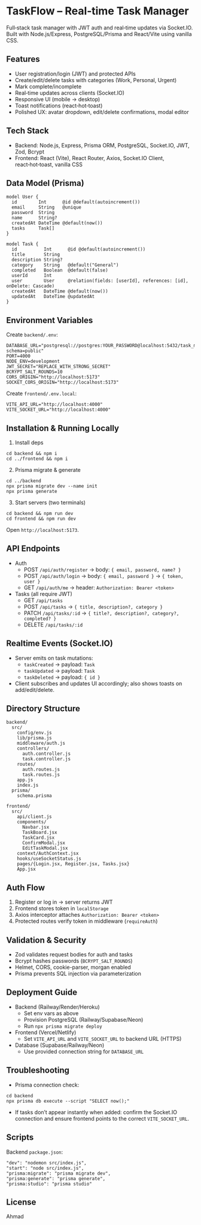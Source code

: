 # TaskFlow – Real‑time Task Manager

Full‑stack task manager with JWT auth and real‑time updates via Socket.IO. Built with Node.js/Express, PostgreSQL/Prisma and React/Vite using vanilla CSS.

## Features

- User registration/login (JWT) and protected APIs
- Create/edit/delete tasks with categories (Work, Personal, Urgent)
- Mark complete/incomplete
- Real‑time updates across clients (Socket.IO)
- Responsive UI (mobile → desktop)
- Toast notifications (react‑hot‑toast)
- Polished UX: avatar dropdown, edit/delete confirmations, modal editor

## Tech Stack

- Backend: Node.js, Express, Prisma ORM, PostgreSQL, Socket.IO, JWT, Zod, Bcrypt
- Frontend: React (Vite), React Router, Axios, Socket.IO Client, react‑hot‑toast, vanilla CSS

## Data Model (Prisma)

```
model User {
  id        Int      @id @default(autoincrement())
  email     String   @unique
  password  String
  name      String?
  createdAt DateTime @default(now())
  tasks     Task[]
}

model Task {
  id          Int      @id @default(autoincrement())
  title       String
  description String?
  category    String   @default("General")
  completed   Boolean  @default(false)
  userId      Int
  user        User     @relation(fields: [userId], references: [id], onDelete: Cascade)
  createdAt   DateTime @default(now())
  updatedAt   DateTime @updatedAt
}
```

## Environment Variables

Create `backend/.env`:

```
DATABASE_URL="postgresql://postgres:YOUR_PASSWORD@localhost:5432/task_manager?schema=public"
PORT=4000
NODE_ENV=development
JWT_SECRET="REPLACE_WITH_STRONG_SECRET"
BCRYPT_SALT_ROUNDS=10
CORS_ORIGIN="http://localhost:5173"
SOCKET_CORS_ORIGIN="http://localhost:5173"
```

Create `frontend/.env.local`:

```
VITE_API_URL="http://localhost:4000"
VITE_SOCKET_URL="http://localhost:4000"
```

## Installation & Running Locally

1. Install deps

```
cd backend && npm i
cd ../frontend && npm i
```

2. Prisma migrate & generate

```
cd ../backend
npx prisma migrate dev --name init
npx prisma generate
```

3. Start servers (two terminals)

```
cd backend && npm run dev
cd frontend && npm run dev
```

Open `http://localhost:5173`.

## API Endpoints

- Auth
  - POST `/api/auth/register` → body: `{ email, password, name? }`
  - POST `/api/auth/login` → body: `{ email, password }` → `{ token, user }`
  - GET `/api/auth/me` → header: `Authorization: Bearer <token>`
- Tasks (all require JWT)
  - GET `/api/tasks`
  - POST `/api/tasks` → `{ title, description?, category }`
  - PATCH `/api/tasks/:id` → `{ title?, description?, category?, completed? }`
  - DELETE `/api/tasks/:id`

## Realtime Events (Socket.IO)

- Server emits on task mutations:
  - `taskCreated` → payload: `Task`
  - `taskUpdated` → payload: `Task`
  - `taskDeleted` → payload: `{ id }`
- Client subscribes and updates UI accordingly; also shows toasts on add/edit/delete.

## Directory Structure

```
backend/
  src/
    config/env.js
    lib/prisma.js
    middleware/auth.js
    controllers/
      auth.controller.js
      task.controller.js
    routes/
      auth.routes.js
      task.routes.js
    app.js
    index.js
  prisma/
    schema.prisma

frontend/
  src/
    api/client.js
    components/
      Navbar.jsx
      TaskBoard.jsx
      TaskCard.jsx
      ConfirmModal.jsx
      EditTaskModal.jsx
    context/AuthContext.jsx
    hooks/useSocketStatus.js
    pages/{Login.jsx, Register.jsx, Tasks.jsx}
    App.jsx
```

## Auth Flow

1. Register or log in → server returns JWT
2. Frontend stores token in `localStorage`
3. Axios interceptor attaches `Authorization: Bearer <token>`
4. Protected routes verify token in middleware (`requireAuth`)

## Validation & Security

- Zod validates request bodies for auth and tasks
- Bcrypt hashes passwords (`BCRYPT_SALT_ROUNDS`)
- Helmet, CORS, cookie-parser, morgan enabled
- Prisma prevents SQL injection via parameterization

## Deployment Guide

- Backend (Railway/Render/Heroku)
  - Set env vars as above
  - Provision PostgreSQL (Railway/Supabase/Neon)
  - Run `npx prisma migrate deploy`
- Frontend (Vercel/Netlify)
  - Set `VITE_API_URL` and `VITE_SOCKET_URL` to backend URL (HTTPS)
- Database (Supabase/Railway/Neon)
  - Use provided connection string for `DATABASE_URL`

## Troubleshooting

- Prisma connection check:

```
cd backend
npx prisma db execute --script "SELECT now();"
```

- If tasks don’t appear instantly when added: confirm the Socket.IO connection and ensure frontend points to the correct `VITE_SOCKET_URL`.

## Scripts

Backend `package.json`:

```
"dev": "nodemon src/index.js",
"start": "node src/index.js",
"prisma:migrate": "prisma migrate dev",
"prisma:generate": "prisma generate",
"prisma:studio": "prisma studio"
```

## License

Ahmad
